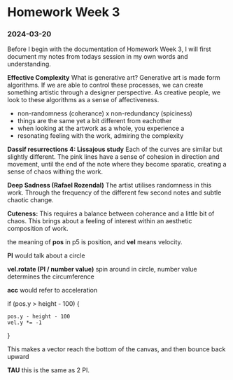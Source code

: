 # Homework Week 3
### 2024-03-20

Before I begin with the documentation of Homework Week 3, I will first document my notes from todays session in my own words and understanding.

**Effective Complexity**
What is generative art? Generative art is made form algorithms. If we are able to control these processes, we can create something artistic through a designer perspective. As creative people, we look to these algorithms as a sense of affectiveness.

- non-randomness (coherance) x non-redundancy (spiciness)
- things are the same yet a bit different from eachother
- when looking at the artwork as a whole, you experience a
- resonating feeling with the work, admiring the complexity

**Dassif resurrections 4: Lissajous study** Each of the curves are similar but slightly different. The pink lines have a sense of cohesion in direction and movement, until the end of the note where they become sparatic, creating a sense of chaos withing the work.

**Deep Sadness (Rafael Rozendal)** The artist utilises randomness in this work. Through the frequency of the different few second notes and subtle chaotic change.

**Cuteness:** This requires a balance between coherance and a little bit of chaos. This brings about a feeling of interest within an aesthetic composition of work.

the meaning of **pos** in p5 is position, and **vel** means velocity.

**PI** would talk about a circle

**vel.rotate (PI / number value)** spin around in circle, number value determines the circumference

**acc** would refer to acceleration

if (pos.y > height - 100) {
   
    pos.y - height - 100
    vel.y *= -1

}

This makes a vector reach the bottom of the canvas, and then bounce back upward

**TAU** this is the same as 2 PI.